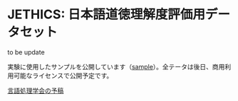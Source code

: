 # JETHICS: 日本語道徳理解度評価用データセット
to be update

実験に使用したサンプルを公開しています（[sample](https://github.com/Language-Media-Lab/jethics/tree/main/samples)）。全テータは後日、商用利用可能なライセンスで公開予定です。

[言語処理学会の予稿](https://www.anlp.jp/proceedings/annual_meeting/2025/pdf_dir/Q1-3.pdf)
